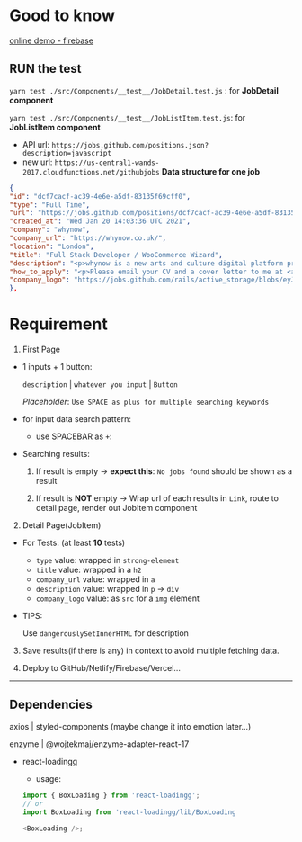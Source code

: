 # Good to know

[online demo - firebase](https://gitjoblist-shan.web.app/)
## RUN the test
`yarn test ./src/Components/__test__/JobDetail.test.js` : for **JobDetail component**

`yarn test ./src/Components/__test__/JobListItem.test.js`: for **JobListItem component**

- API url: `https://jobs.github.com/positions.json?description=javascript`
- new url: `https://us-central1-wands-2017.cloudfunctions.net/githubjobs`
**Data structure for one job**
```json
{
"id": "dcf7cacf-ac39-4e6e-a5df-83135f69cff0",
"type": "Full Time",
"url": "https://jobs.github.com/positions/dcf7cacf-ac39-4e6e-a5df-83135f69cff0",
"created_at": "Wed Jan 20 14:03:36 UTC 2021",
"company": "whynow",
"company_url": "https://whynow.co.uk/",
"location": "London",
"title": "Full Stack Developer / WooCommerce Wizard",
"description": "<p>whynow is a new arts and culture digital platform promoting personal, powerful and positive stories in the capital and beyond.</p>\n<p>As a subscription platform, members of whynow get access to a growing range of videos, articles, podcasts and more.  We are looking for a woocommerce wizard who will work with us and be responsible for the maintenance and growth of both our frontend checkout system, built in React and the accompanying custom woocommerce extensions written in PHP running on our headless CMS.</p>\n<p>This position requires full stack programming skills in the following technologies: (Woocommerce, React, PHP, SQL, writing tests). The candidate should have a strong understanding of woocommerce and wordpress as a content management system. Although this is a focused position the ideal candidate should have a good grasp on the entire web development process from UX design through to development, testing and deployment. The candidate would need to have the ability to follow and track issues, write code and test changes on both the frontend and backend of our checkout system.</p>\n<p>As we are a young company in constant evolution our long term goal for this role would also be to facilitate moving away from the dependency on woocommerce at scale. This would involve consultancy on the alternative e-commerce packages available and working on the migration itself which would involve some nifty script writing and SQL query abilities.\nResponsibilities\nDeveloping and optimising the overall frontend checkout process\nDeveloping and maintaining the backend of the checkout\nMonitoring woocommerce version updates and addressing breaking changes\nBuild on and develop and test our coupon and promotional systems\nWrite tests for edge cases to catch potential bugs on checkout\nTroubleshooting customer subscription reporting that feeds into google analytics and hubspot\nConsulting and research on viable ecommerce platform alternatives\nFacilitating potential migration to another CMS and ecommerce platform at scale\nWorking on the development of new ecommerce features such as a store</p>\n<p>Skills Required\nComplete understanding of web development basics:\nHTML5\nCSS3\nJavaScript\nStrong understanding of the woocommerce platform and some experience developing in this environment\nSolid understanding of development in the following web technologies relevant to our stack:\nReact\nPHP\nSQL\nExperience developing fully responsive ecommerce websites and applications\nComfortable working with chrome inspector debugging tools\nKnowledge of headless cms architecture and how to interact with RESTful APIs and data in JSON format\nProficient working knowledge of git version control\nStrong understanding of PHP development and wordpress</p>\n<p>PLEASE NOTE:</p>\n<ol>\n<li>This is a programming job. You MUST have 4+ years experience in web and software development technology.</li>\n<li>You MUST have experience in woocommerce or have completed some online training in this platform to be considered for this role.</li>\n<li>You MUST be in London and able to come into the office and work on location.</li>\n<li>You MUST be fluent in English.</li>\n</ol>\n<p>Salary competitive\nHoliday standard</p>\n",
"how_to_apply": "<p>Please email your CV and a cover letter to me at <a href=\"mailto:connor@whynow.co.uk\">connor@whynow.co.uk</a></p>\n",
"company_logo": "https://jobs.github.com/rails/active_storage/blobs/eyJfcmFpbHMiOnsibWVzc2FnZSI6IkJBaHBBZ1NXIiwiZXhwIjpudWxsLCJwdXIiOiJibG9iX2lkIn19--65a93ab1c962ad69d2724d5791201cb0f2377646/whynow-login-logo.png"
},
```

# Requirement

1. First Page
  - 1 inputs + 1 button: 

    `description` | `whatever you input` | `Button`

    *Placeholder*: `Use SPACE as plus for multiple searching keywords`

  - for input data search pattern:
    - use SPACEBAR as `+`: 

  - Searching results:

    1) If result is empty -> **expect this**: `No jobs found` should be shown as a result
    
    2) If result is **NOT** empty -> Wrap url of each results in `Link`, route to detail page, render out JobItem component

2. Detail Page(JobItem)

  - For Tests: (at least **10** tests)
    - `type` value: wrapped in `strong-element`
    - `title` value: wrapped in a `h2`
    - `company_url` value: wrapped in `a`
    - `description` value: wrapped in `p` -> `div`
    - `company_logo` value: as `src` for a `img` element

  - TIPS:

    Use `dangerouslySetInnerHTML` for description

3. Save results(if there is any) in context to avoid multiple fetching data.

4. Deploy to GitHub/Netlify/Firebase/Vercel...

---
## Dependencies

axios | styled-components (maybe change it into emotion later...)

enzyme | @wojtekmaj/enzyme-adapter-react-17

- react-loadingg

  - usage: 
  ```js
  import { BoxLoading } from 'react-loadingg';
  // or
  import BoxLoading from 'react-loadingg/lib/BoxLoading

  <BoxLoading />;
  ```
